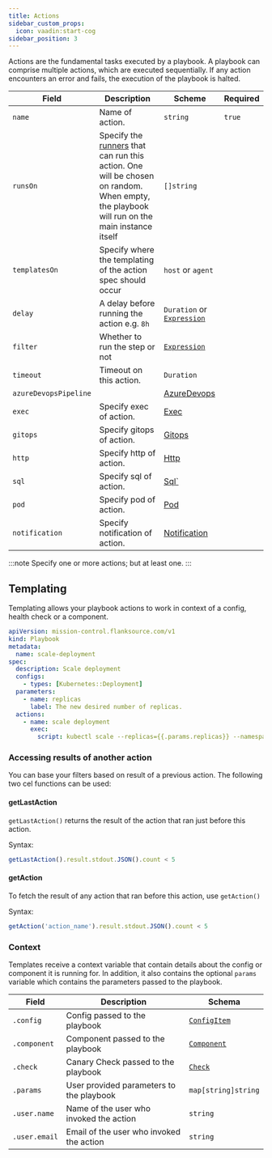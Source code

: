 ```yaml
---
title: Actions
sidebar_custom_props:
  icon: vaadin:start-cog
sidebar_position: 3
---
```


Actions are the fundamental tasks executed by a playbook. A playbook can comprise multiple actions, which are executed sequentially. If any action encounters an error and fails, the execution of the playbook is halted.

| Field                 | Description                                                                                                                                                              | Scheme                                               | Required |
| --------------------- | ------------------------------------------------------------------------------------------------------------------------------------------------------------------------ | ---------------------------------------------------- | -------- |
| `name`                | Name of action.                                                                                                                                                          | `string`                                             | `true`   |
| `runsOn`              | Specify the [runners](/guide/playbooks/concepts/runners) that can run this action. One will be chosen on random. When empty, the playbook will run on the main instance itself | `[]string`                                           |          |
| `templatesOn`         | Specify where the templating of the action spec should occur                                                                                                             | `host` or `agent`                                    |          |
| `delay`               | A delay before running the action e.g. `8h`                                                                                                                              | `Duration` or [`Expression`](../concepts/expression) |          |
| `filter`              | Whether to run the step or not                                                                                                                                           | [`Expression`](../concepts/expression)               |          |
| `timeout`             | Timeout on this action.                                                                                                                                                  | `Duration`                                           |          |
| `azureDevopsPipeline` |                                                                                                                                                                          | [AzureDevops](./azure_devops_pipeline)               |          |
| `exec`                | Specify exec of action.                                                                                                                                                  | [Exec](./exec)                                       |          |
| `gitops`              | Specify gitops of action.                                                                                                                                                | [Gitops](./gitops)                                   |          |
| `http`                | Specify http of action.                                                                                                                                                  | [Http](./http)                                       |          |
| `sql`                 | Specify sql of action.                                                                                                                                                   | [Sql`](./sql)                                        |          |
| `pod`                 | Specify pod of action.                                                                                                                                                   | [Pod](./pod)                                         |          |
| `notification`        | Specify notification of action.                                                                                                                                          | [Notification](./notification)                       |          |

:::note
Specify one or more actions; but at least one.
:::

## Templating

Templating allows your playbook actions to work in context of a config, health check or a component.

```yaml title='scale-deployment.yaml'
apiVersion: mission-control.flanksource.com/v1
kind: Playbook
metadata:
  name: scale-deployment
spec:
  description: Scale deployment
  configs:
    - types: [Kubernetes::Deployment]
  parameters:
    - name: replicas
      label: The new desired number of replicas.
  actions:
    - name: scale deployment
      exec:
        script: kubectl scale --replicas={{.params.replicas}} --namespace={{.config.tags.namespace}} deployment {{.config.name}}
```

### Accessing results of another action

You can base your filters based on result of a previous action. The following two cel functions can be used:

#### getLastAction

`getLastAction()` returns the result of the action that ran just before this action.

Syntax:

```javascript
getLastAction().result.stdout.JSON().count < 5
```

#### getAction

To fetch the result of any action that ran before this action, use `getAction()`

Syntax:

```javascript
getAction('action_name').result.stdout.JSON().count < 5
```

### Context

Templates receive a context variable that contain details about the config or component it is running for. In addition, it also contains the optional `params` variable which contains the parameters passed to the playbook.

| Field         | Description                              | Schema                                        |
| ------------- | ---------------------------------------- | --------------------------------------------- |
| `.config`     | Config passed to the playbook            | [`ConfigItem`](/reference/config-db)          |
| `.component`  | Component passed to the playbook         | [`Component`](/reference/topology/components) |
| `.check`      | Canary Check passed to the playbook      | [`Check`](/reference/canary-checker/check)    |
| `.params`     | User provided parameters to the playbook | `map[string]string`                           |
| `.user.name`  | Name of the user who invoked the action  | `string`                                      |
| `.user.email` | Email of the user who invoked the action | `string`                                      |
